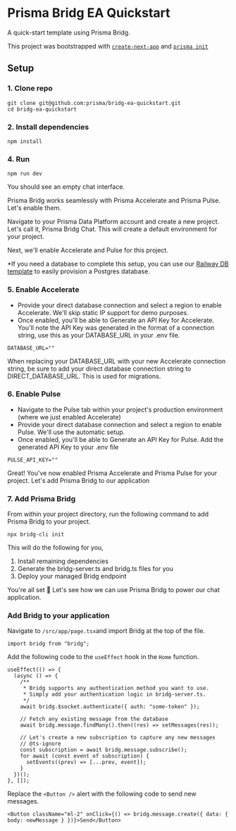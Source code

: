# Prisma Bridg EA Quickstart
A quick-start template using Prisma Bridg.

This project was bootstrapped with [`create-next-app`](https://github.com/vercel/next.js/tree/canary/packages/create-next-app) and [`prisma init`](https://www.prisma.io/docs/orm/reference/prisma-cli-reference#init)

## Setup
### 1. Clone repo
```shell
git clone git@github.com:prisma/bridg-ea-quickstart.git
cd bridg-ea-quickstart
```

### 2. Install dependencies
```shell
npm install
```

### 4. Run
```shell
npm run dev
```
You should see an empty chat interface.

Prisma Bridg works seamlessly with Prisma Accelerate and Prisma Pulse. Let's enable them.

Navigate to your Prisma Data Platform account and create a new project. Let's call it, Prisma Bridg Chat.
This will create a default environment for your project.

Next, we'll enable Accelerate and Pulse for this project.

*If you need a database to complete this setup, you can use our [Railway DB template](https://railway.app/template/pulse-pg) to easily provision a Postgres database.

### 5. Enable Accelerate
- Provide your direct database connection and select a region to enable Accelerate. We'll skip static IP support for demo purposes.
- Once enabled, you'll be able to Generate an API Key for Accelerate. You'll note the API Key was generated in the format of a connection string, use this as your DATABASE_URL in your .env file.

```shell
DATABASE_URL=""
```

When replacing your DATABASE_URL with your new Accelerate connection string, be sure to add your direct database connection string to DIRECT_DATABASE_URL. This is used for migrations.

### 6. Enable Pulse
- Navigate to the Pulse tab within your project's production environment (where we just enabled Accelerate)
- Provide your direct database connection and select a region to enable Pulse. We'll use the automatic setup.
- Once enabled, you'll be able to Generate an API Key for Pulse. Add the generated API Key to your .env file

```shell
PULSE_API_KEY=""
```

Great! You've now enabled Prisma Accelerate and Prisma Pulse for your project. Let's add Prisma Bridg to our application

### 7. Add Prisma Bridg
From within your project directory, run the following command to add Prisma Bridg to your project.

```shell
npx bridg-cli init
```

This will do the following for you,
1. Install remaining dependencies
2. Generate the bridg-server.ts and bridg.ts files for you
3. Deploy your managed Bridg endpoint

You're all set 🚀  Let's see how we can use Prisma Bridg to power our chat application.

### Add Bridg to your application
Navigate to `/src/app/page.tsx`and import Bridg at the top of the file.

```tsx
import bridg from "bridg";
```

Add the following code to the `useEffect` hook in the `Home` function.

```tsx
useEffect(() => {
  (async () => {
    /**
     * Bridg supports any authentication method you want to use.
     * Simply add your authentication logic in bridg-server.ts.
     */
    await bridg.$socket.authenticate({ auth: "some-token" });

    // Fetch any existing message from the database
    await bridg.message.findMany().then((res) => setMessages(res));

    // Let's create a new subscription to capture any new messages
    // @ts-ignore
    const subscription = await bridg.message.subscribe();
    for await (const event of subscription) {
      setEvents((prev) => [...prev, event]);
    }
  })();
}, []);
```

Replace the `<Button />` alert with the following code to send new messages.

```tsx
<Button className="ml-2" onClick={() => bridg.message.create({ data: { body: newMessage } })}>Send</Button>
```